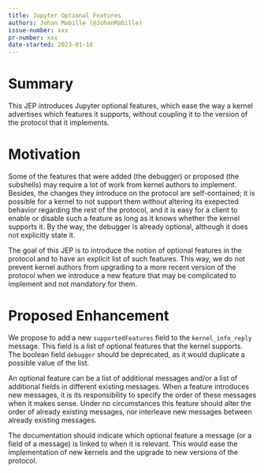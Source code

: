 ```yaml
---
title: Jupyter Optional Features
authors: Johan Mabille (@JohanMabille)
issue-number: xxx
pr-number: xxx
date-started: 2023-01-16
---
```


# Summary

This JEP introduces Jupyter optional features, which ease the way
a kernel advertises which features it supports, without coupling it
to the version of the protocol that it implements.

# Motivation

Some of the features that were added (the debugger) or proposed (the subshells)
may require a lot of work from kernel authors to implement. Besides, the
changes they introduce on the protocol are self-contained; it is possible for a
kernel to not support them without altering its exepected behavior regarding the
rest of the protocol, and it is easy for a client to enable or disable such a
feature as long as it knows whether the kernel supports it. By the way, the
debugger is already optional, although it does not explicitly state it.

The goal of this JEP is to introduce the notion of optional features in the protocol
and to have an explicit list of such features. This way, we do not prevent kernel
authors from upgrading to a more recent version of the protocol when we introduce
a new feature that may be complicated to implement and not mandatory for them.

# Proposed Enhancement

We propose to add a new `supportedFeatures` field to the `kernel_info_reply` message.
This field is a list of optional features that the kernel supports. The boolean field
`debugger` should be deprecated, as it would duplicate a possible value of the list.

An optional feature can be a list of additional messages and/or a list of additional
fields in different existing messages. When a feature introduces new messages, it is
its responsibility to specify the order of these messages when it makes sense. Under
no circumstances this feature should alter the order of already existing messages,
nor interleave new messages between already existing messages.

The documentation should indicate which optional feature a message (or a field of a
message) is linked to when it is relevant. This would ease the implementation of
new kernels and the upgrade to new versions of the protocol.
